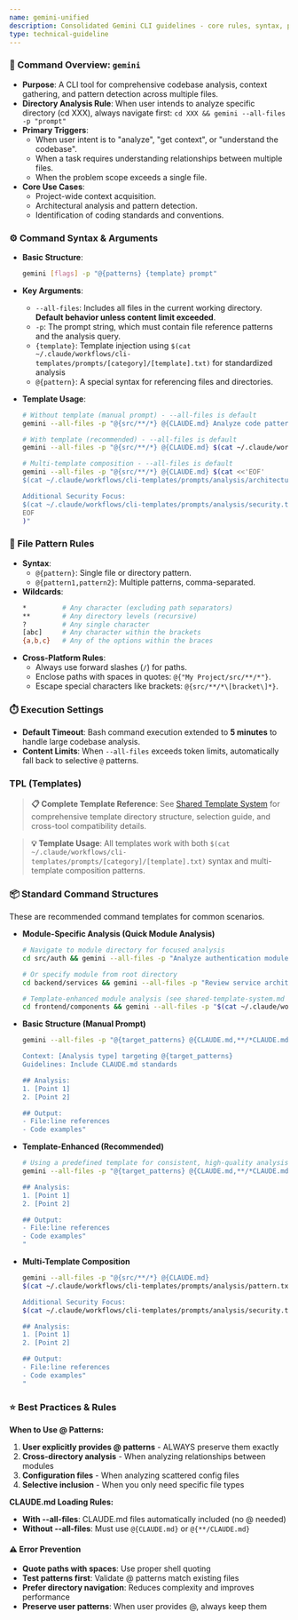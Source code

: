 ```yaml
---
name: gemini-unified
description: Consolidated Gemini CLI guidelines - core rules, syntax, patterns, templates, and best practices
type: technical-guideline
---
```


### 🚀 Command Overview: `gemini`

-   **Purpose**: A CLI tool for comprehensive codebase analysis, context gathering, and pattern detection across multiple files.
-   **Directory Analysis Rule**: When user intends to analyze specific directory (cd XXX), always navigate first: `cd XXX && gemini --all-files -p "prompt"`
-   **Primary Triggers**:
    -   When user intent is to "analyze", "get context", or "understand the codebase".
    -   When a task requires understanding relationships between multiple files.
    -   When the problem scope exceeds a single file.
-   **Core Use Cases**:
    -   Project-wide context acquisition.
    -   Architectural analysis and pattern detection.
    -   Identification of coding standards and conventions.

### ⚙️ Command Syntax & Arguments

-   **Basic Structure**:
    ```bash
    gemini [flags] -p "@{patterns} {template} prompt"
    ```
-   **Key Arguments**:
    -   `--all-files`: Includes all files in the current working directory. **Default behavior unless content limit exceeded**.
    -   `-p`: The prompt string, which must contain file reference patterns and the analysis query.
    -   `{template}`: Template injection using `$(cat ~/.claude/workflows/cli-templates/prompts/[category]/[template].txt)` for standardized analysis
    -   `@{pattern}`: A special syntax for referencing files and directories.

-   **Template Usage**:
    ```bash
    # Without template (manual prompt) - --all-files is default
    gemini --all-files -p "@{src/**/*} @{CLAUDE.md} Analyze code patterns and conventions"
    
    # With template (recommended) - --all-files is default
    gemini --all-files -p "@{src/**/*} @{CLAUDE.md} $(cat ~/.claude/workflows/cli-templates/prompts/analysis/pattern.txt)"
    
    # Multi-template composition - --all-files is default
    gemini --all-files -p "@{src/**/*} @{CLAUDE.md} $(cat <<'EOF'
    $(cat ~/.claude/workflows/cli-templates/prompts/analysis/architecture.txt)
    
    Additional Security Focus:
    $(cat ~/.claude/workflows/cli-templates/prompts/analysis/security.txt)
    EOF
    )"
    ```


### 📂 File Pattern Rules

-   **Syntax**:
    -   `@{pattern}`: Single file or directory pattern.
    -   `@{pattern1,pattern2}`: Multiple patterns, comma-separated.
-   **Wildcards**:
    ```bash
    *         # Any character (excluding path separators)
    **        # Any directory levels (recursive)
    ?         # Any single character
    [abc]     # Any character within the brackets
    {a,b,c}   # Any of the options within the braces
    ```
-   **Cross-Platform Rules**:
    -   Always use forward slashes (`/`) for paths.
    -   Enclose paths with spaces in quotes: `@{"My Project/src/**/*"}`.
    -   Escape special characters like brackets: `@{src/**/*\[bracket\]*}`.

### ⏱️ Execution Settings

-   **Default Timeout**: Bash command execution extended to **5 minutes** to handle large codebase analysis.
-   **Content Limits**: When `--all-files` exceeds token limits, automatically fall back to selective `@` patterns.


###  TPL (Templates)

> **📋 Complete Template Reference**: See [Shared Template System](./shared-template-system.md) for comprehensive template directory structure, selection guide, and cross-tool compatibility details.

> **💡 Template Usage**: All templates work with both `$(cat ~/.claude/workflows/cli-templates/prompts/[category]/[template].txt)` syntax and multi-template composition patterns.


### 📦 Standard Command Structures

These are recommended command templates for common scenarios.

-   **Module-Specific Analysis (Quick Module Analysis)**
    ```bash
    # Navigate to module directory for focused analysis
    cd src/auth && gemini --all-files -p "Analyze authentication module patterns and implementation"
    
    # Or specify module from root directory
    cd backend/services && gemini --all-files -p "Review service architecture and dependencies"
    
    # Template-enhanced module analysis (see shared-template-system.md for all available templates)
    cd frontend/components && gemini --all-files -p "$(cat ~/.claude/workflows/cli-templates/prompts/analysis/pattern.txt)"
    ```

-   **Basic Structure (Manual Prompt)**
    ```bash
    gemini --all-files -p "@{target_patterns} @{CLAUDE.md,**/*CLAUDE.md}

    Context: [Analysis type] targeting @{target_patterns}
    Guidelines: Include CLAUDE.md standards

    ## Analysis:
    1. [Point 1]
    2. [Point 2]

    ## Output:
    - File:line references
    - Code examples"
    ```

-   **Template-Enhanced (Recommended)**
    ```bash
    # Using a predefined template for consistent, high-quality analysis
    gemini --all-files -p "@{target_patterns} @{CLAUDE.md,**/*CLAUDE.md} $(cat ~/.claude/workflows/cli-templates/prompts/[category]/[template].txt)

    ## Analysis:
    1. [Point 1]
    2. [Point 2]

    ## Output:
    - File:line references
    - Code examples"
    "
    ```

-   **Multi-Template Composition**
    ```bash
    gemini --all-files -p "@{src/**/*} @{CLAUDE.md} 
    $(cat ~/.claude/workflows/cli-templates/prompts/analysis/pattern.txt)

    Additional Security Focus:
    $(cat ~/.claude/workflows/cli-templates/prompts/analysis/security.txt)

    ## Analysis:
    1. [Point 1]
    2. [Point 2]

    ## Output:
    - File:line references
    - Code examples"
    "
    ```

### ⭐ Best Practices & Rules


**When to Use @ Patterns:**
1. **User explicitly provides @ patterns** - ALWAYS preserve them exactly
2. **Cross-directory analysis** - When analyzing relationships between modules
3. **Configuration files** - When analyzing scattered config files
4. **Selective inclusion** - When you only need specific file types

**CLAUDE.md Loading Rules:**
- **With --all-files**: CLAUDE.md files automatically included (no @ needed)
- **Without --all-files**: Must use `@{CLAUDE.md}` or `@{**/CLAUDE.md}`


#### ⚠️ Error Prevention

-   **Quote paths with spaces**: Use proper shell quoting
-   **Test patterns first**: Validate @ patterns match existing files  
-   **Prefer directory navigation**: Reduces complexity and improves performance
-   **Preserve user patterns**: When user provides @, always keep them

